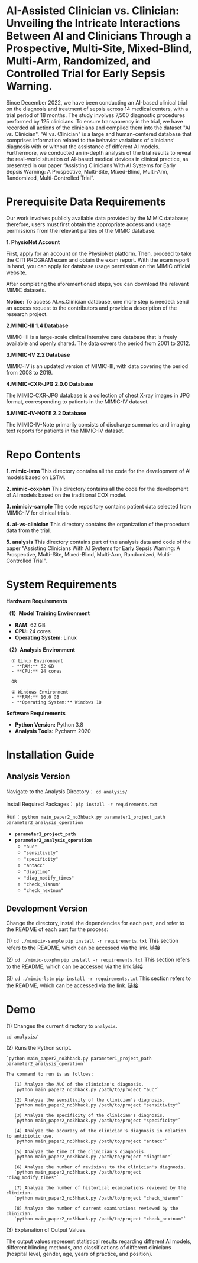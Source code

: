 # AI-Assisted Clinician vs. Clinician: Unveiling the Intricate Interactions Between AI and Clinicians Through a Prospective, Multi-Site, Mixed-Blind, Multi-Arm, Randomized, and Controlled Trial for Early Sepsis Warning.

Since December 2022, we have been conducting an AI-based clinical trial on the diagnosis and treatment of sepsis across 14 medical centers, with a trial period of 18 months. The study involves 7,500 diagnostic procedures performed by 125 clinicians. To ensure transparency in the trial, we have recorded all actions of the clinicians and compiled them into the dataset "AI vs. Clinician". "AI vs. Clinician" is a large and human-centered database that comprises information related to the behavior variations of clinicians’ diagnosis with or without the assistance of different AI models. Furthermore, we conducted an in-depth analysis of the trial results to reveal the real-world situation of AI-based medical devices in clinical practice, as presented in our paper “Assisting Clinicians With AI Systems for Early Sepsis Warning: A Prospective, Multi-Site, Mixed-Blind, Multi-Arm, Randomized, Multi-Controlled Trial”.


# Prerequisite Data Requirements

Our work involves publicly available data provided by the MIMIC database; therefore, users must first obtain the appropriate access and usage permissions from the relevant parties of the MIMIC database.

**1. PhysioNet Account**

First, apply for an account on the PhysioNet platform. Then, proceed to take the CITI PROGRAM exam and obtain the exam report. With the exam report in hand, you can apply for database usage permission on the MIMIC official website.

After completing the aforementioned steps, you can download the relevant MIMIC datasets.

**Notice:**  To access AI.vs.Clinician database, one more step is needed: send an access request to the contributors and provide a description of the research project.

**2.MIMIC-III 1.4 Database**

MIMIC-III is a large-scale clinical intensive care database that is freely available and openly shared. The data covers the period from 2001 to 2012.

**3.MIMIC-IV 2.2 Database**

MIMIC-IV is an updated version of MIMIC-III, with data covering the period from 2008 to 2019.


**4.MIMIC-CXR-JPG 2.0.0 Database**

The MIMIC-CXR-JPG database is a collection of chest X-ray images in JPG format, corresponding to patients in the MIMIC-IV dataset.


**5.MIMIC-IV-NOTE 2.2 Database**

The MIMIC-IV-Note primarily consists of discharge summaries and imaging text reports for patients in the MIMIC-IV dataset.




# Repo Contents

**1. mimic-lstm** This directory contains all the code for the development of AI models based on LSTM.

**2. mimic-coxphm** This directory contains all the code for the development of AI models based on the traditional COX model.

**3. mimiciv-sample**  The code repository contains patient data selected from MIMIC-IV for clinical trials.

**4. ai-vs-clinician**  This directory contains the organization of the procedural data from the trial.

**5. analysis**  This directory contains part of the analysis data and code of the paper "Assisting Clinicians With AI Systems for Early Sepsis Warning: A Prospective, Multi-Site, Mixed-Blind, Multi-Arm, Randomized, Multi-Controlled Trial".



# System Requirements

**Hardware Requirements**

**（1）Model Training Environment**
- **RAM:** 62 GB
- **CPU:** 24 cores
- **Operating System:** Linux

**（2）Analysis Environment**

      ① Linux Environment
      - **RAM:** 62 GB
      - **CPU:** 24 cores
        
      OR
      
      ② Windows Environment
      - **RAM:** 16.0 GB
      - **Operating System:** Windows 10


**Software Requirements**
- **Python Version:** Python 3.8
- **Analysis Tools:** Pycharm 2020


# Installation Guide
## Analysis Version
Navigate to the Analysis Directory：
`cd analysis/`

Install Required Packages：
`pip install -r requirements.txt`

Run：
`python main_paper2_no3hback.py parameter1_project_path parameter2_analysis_operation`
- **`parameter1_project_path`**
- **`parameter2_analysis_operation`**
  - `"auc"`
  - `"sensitivity"`
  - `"specificity"`
  - `"antacc"`
  - `"diagtime"`
  - `"diag_modify_times"`
  - `"check_hisnum"`
  - `"check_nextnum"`


## Development Version
Change the directory, install the dependencies for each part, and refer to the README of each part for the process:

(1) `cd ./mimiciv-sample`
`pip install -r requirements.txt`
This section refers to the README, which can be accessed via the link. [链接](https://github.com/BenchCouncil/AI.vs.Clinician/blob/master/mimiciv-sample/README.md)

(2) `cd ./mimic-coxphm`
`pip install -r requirements.txt`
This section refers to the README, which can be accessed via the link.[链接](https://github.com/BenchCouncil/AI.vs.Clinician/blob/master/mimic-coxphm/README.md)

(3) `cd ./mimic-lstm`
`pip install -r requirements.txt`
This section refers to the README, which can be accessed via the link. [链接](https://github.com/BenchCouncil/AI.vs.Clinician/blob/master/mimic-lstm/README.md)


# Demo

(1) Changes the current directory to `analysis`.
   
   `cd analysis/`
   
 (2) Runs the Python script.
   
    `python main_paper2_no3hback.py parameter1_project_path parameter2_analysis_operation`
 
    The command to run is as follows:
 
       (1) Analyze the AUC of the clinician's diagnosis.
       `python main_paper2_no3hback.py /path/to/project "auc"`
       
       (2) Analyze the sensitivity of the clinician's diagnosis.
       `python main_paper2_no3hback.py /path/to/project "sensitivity"`
      
       (3) Analyze the specificity of the clinician's diagnosis.
       `python main_paper2_no3hback.py /path/to/project "specificity"`
      
       (4) Analyze the accuracy of the clinician's diagnosis in relation to antibiotic use.
       `python main_paper2_no3hback.py /path/to/project "antacc"`
      
       (5) Analyze the time of the clinician's diagnosis.
       `python main_paper2_no3hback.py /path/to/project "diagtime"`
      
       (6) Analyze the number of revisions to the clinician's diagnosis.
       `python main_paper2_no3hback.py /path/to/project "diag_modify_times"`
       
       (7) Analyze the number of historical examinations reviewed by the clinician.
       `python main_paper2_no3hback.py /path/to/project "check_hisnum"`
       
       (8) Analyze the number of current examinations reviewed by the clinician.
       `python main_paper2_no3hback.py /path/to/project "check_nextnum"`

       
       
 (3) Explanation of Output Values.

 The output values represent statistical results regarding different AI models, different blinding methods, and classifications of different clinicians (hospital level, gender, age, years of practice, and position).
 
































